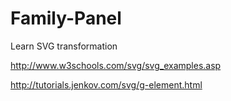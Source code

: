 # Family-Panel
Learn SVG transformation

http://www.w3schools.com/svg/svg_examples.asp

http://tutorials.jenkov.com/svg/g-element.html
